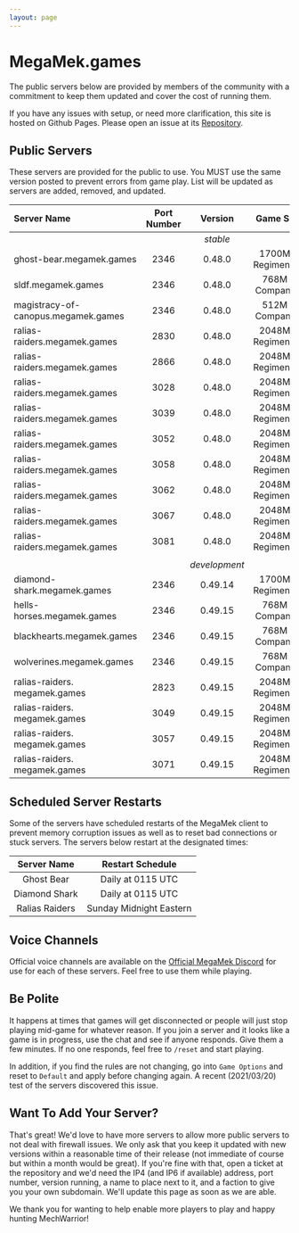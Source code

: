 ```yaml
---
layout: page
---
```

# MegaMek.games

The public servers below are provided by members of the community with a
commitment to keep them updated and cover the cost of running them.

If you have any issues with setup, or need more clarification, this site is
hosted on Github Pages. Please open an issue at its [Repository](https://github.com/rjhancock/megamek-games).

## Public Servers

These servers are provided for the public to use. You MUST use the same version
posted to prevent errors from game play. List will be updated as servers are
added, removed, and updated.

|Server Name|Port Number|Version|Game Size|Provided By|
|:------|:-----:|:--------:|:--:|-------:|
|||*stable*||
|ghost-bear.megamek.games            |2346|0.48.0|1700M - Regimental? |TapEnvy.us, LLC|
|sldf.megamek.games                  |2346|0.48.0|768M - Companies    |Hammer|
|magistracy-of-canopus.megamek.games |2346|0.48.0|512M - Companies    |Delra|
|ralias-raiders.megamek.games        |2830|0.48.0|2048M - Regimental? |Sierra Invenio / SniperTeamTango|
|ralias-raiders.megamek.games        |2866|0.48.0|2048M - Regimental? |Sierra Invenio / SniperTeamTango|
|ralias-raiders.megamek.games        |3028|0.48.0|2048M - Regimental? |Sierra Invenio / SniperTeamTango|
|ralias-raiders.megamek.games        |3039|0.48.0|2048M - Regimental? |Sierra Invenio / SniperTeamTango| 
|ralias-raiders.megamek.games        |3052|0.48.0|2048M - Regimental? |Sierra Invenio / SniperTeamTango| 
|ralias-raiders.megamek.games        |3058|0.48.0|2048M - Regimental? |Sierra Invenio / SniperTeamTango| 
|ralias-raiders.megamek.games        |3062|0.48.0|2048M - Regimental? |Sierra Invenio / SniperTeamTango| 
|ralias-raiders.megamek.games        |3067|0.48.0|2048M - Regimental? |Sierra Invenio / SniperTeamTango| 
|ralias-raiders.megamek.games        |3081|0.48.0|2048M - Regimental? |Sierra Invenio / SniperTeamTango|
||||||
|||*development*||
|diamond-shark.megamek.games  |2346|0.49.14|1700M - Regimental? |TapEnvy.us, LLC|
|hells-horses.megamek.games   |2346|0.49.15|768M - Companies    |Hammer|
|blackhearts.megamek.games    |2346|0.49.15|768M - Companies    |Hammer|
|wolverines.megamek.games     |2346|0.49.15|768M - Companies    |Hammer|
|ralias-raiders. megamek.games|2823|0.49.15|2048M - Regimental? |Sierra Invenio / SniperTeamTango| 
|ralias-raiders. megamek.games|3049|0.49.15|2048M - Regimental? |Sierra Invenio / SniperTeamTango| 
|ralias-raiders. megamek.games|3057|0.49.15|2048M - Regimental? |Sierra Invenio / SniperTeamTango| 
|ralias-raiders. megamek.games|3071|0.49.15|2048M - Regimental? |Sierra Invenio / SniperTeamTango|

## Scheduled Server Restarts

Some of the servers have scheduled restarts of the MegaMek client to prevent
memory corruption issues as well as to reset bad connections or stuck servers.
The servers below restart at the designated times:

|Server Name|Restart Schedule|
|:---------:|:--------------:|
|Ghost Bear     | Daily at 0115 UTC|
|Diamond Shark  | Daily at 0115 UTC|
|Ralias Raiders | Sunday Midnight Eastern|

## Voice Channels

Official voice channels are available on the [Official MegaMek Discord](https://discord.gg/XM54YH9396) for use for each of these servers. Feel free to use them while playing.

## Be Polite

It happens at times that games will get disconnected or people will just stop playing mid-game for whatever reason. If you join a server and it looks like a game is in progress, use the chat and see if anyone responds. Give them a few minutes. If no one responds, feel free to `/reset` and start playing.

In addition, if you find the rules are not changing, go into `Game Options` and reset to `Default` and apply before changing again. A recent (2021/03/20) test of the servers discovered this issue.

## Want To Add Your Server?

That's great! We'd love to have more servers to allow more public servers to not deal with firewall issues. We only ask that you keep it updated with new versions within a reasonable time of their release (not immediate of course but within a month would be great). If you're fine with that, open a ticket at the repository and we'd need the IP4 (and IP6 if available) address, port number, version running, a name to place next to it, and a faction to give you your own subdomain. We'll update this page as soon as we are able.

We thank you for wanting to help enable more players to play and happy hunting MechWarrior!
